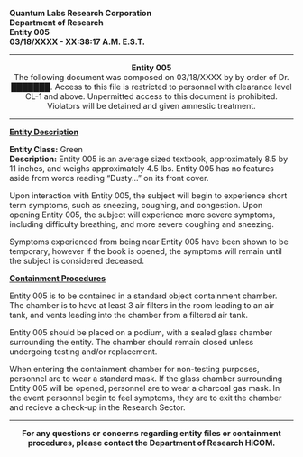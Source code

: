 **Quantum Labs Research Corporation** </br>
**Department of Research** </br>
**Entity 005** </br>
**03/18/XXXX - XX:38:17 A.M. E.S.T.** </br>

---

<p align="center">
  <b>Entity 005</b> </br>
  The following document was composed on 03/18/XXXX by by order of Dr. ███████. Access to this file is restricted to personnel with clearance level CL-1 and above. Unpermitted access to this document is prohibited. Violators will be detained and given amnestic treatment.
</p>

---

**<ins>Entity Description</ins>**

**Entity Class:** Green </br>
**Description:** Entity 005 is an average sized textbook, approximately 8.5 by 11 inches, and weighs approximately 4.5 lbs. Entity 005 has no features aside from words reading “Dusty...” on its front cover.

Upon interaction with Entity 005, the subject will begin to experience short term symptoms, such as sneezing, coughing, and congestion. Upon opening Entity 005, the subject will experience more severe symptoms, including difficulty breathing, and more severe coughing and sneezing.

Symptoms experienced from being near Entity 005 have been shown to be temporary, however if the book is opened, the symptoms will remain until the subject is considered deceased.


**<ins>Containment Procedures</ins>** 

Entity 005 is to be contained in a standard object containment chamber. The chamber is to have at least 3 air filters in the room leading to an air tank, and vents leading into the chamber from a filtered air tank.

Entity 005 should be placed on a podium, with a sealed glass chamber surrounding the entity. The chamber should remain closed unless undergoing testing and/or replacement.

When entering the containment chamber for non-testing purposes, personnel are to wear a standard mask. If the glass chamber surrounding Entity 005 will be opened, personnel are to wear a charcoal gas mask. In the event personnel begin to feel symptoms, they are to exit the chamber and recieve a check-up in the Research Sector.

---

<p align="center">
  <b>For any questions or concerns regarding entity files or containment procedures, please contact the Department of Research HiCOM.</b>
</p>
